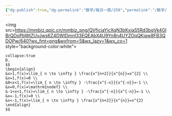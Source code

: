 ```yaml
---
{"dg-publish":true,"dg-permalink":"数学/每日一题/259","permalink":"/数学/每日一题/259/","dgHomeLink":true,"dgPassFrontmatter":false}
---
```



<img src=https://mmbiz.qpic.cn/mmbiz_png/QVficiaYicXqN3bKxiaS5Rd3bqVk4GlBrQDoPbWtZUvJws6Z4DWlDmnI33EQEAbX4U9Yn8n4UYZOqQKiaw8FB3QDOPw/640?wx_fmt=png&wxfrom=5&wx_lazy=1&wx_co=1 style="background-color:white">

```ad-ans
collapse:true
D.
$$
\begin{align}
&x>1,f(x)=\lim_{ n \to \infty } \frac{x^{n+2}}{x^{n}}=x^{2} \\
&x=1,f(x)=0 \\
&0<x<1,f(x)=\lim_{ n \to \infty } -\frac{x^{-n}}{x^{-n}}=-1 \\
&x=0,f(x)=\mathrm{nodef} \\
&-1<x<1,f(x)=\lim_{ n \to \infty } -\frac{x^{-n}}{x^{-n}}=-1 \\
&x=-1,f(x)=0 \\
&x<-1,f(x)=\lim_{ n \to \infty } \frac{x^{n+2}}{x^{n}}=x^{2}
\end{align}
$$

```
